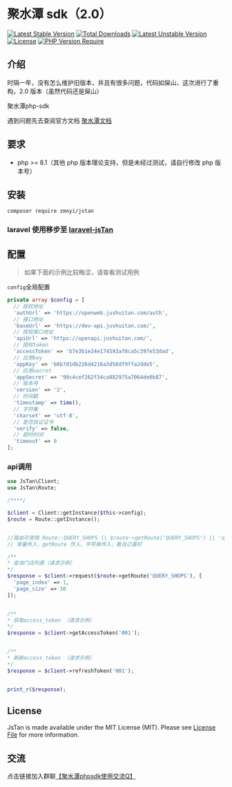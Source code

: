 # 聚水潭 sdk（2.0）
[![Latest Stable Version](https://poser.pugx.org/zmoyi/jstan/v)](https://packagist.org/packages/zmoyi/jstan) [![Total Downloads](https://poser.pugx.org/zmoyi/jstan/downloads)](https://packagist.org/packages/zmoyi/jstan) [![Latest Unstable Version](https://poser.pugx.org/zmoyi/jstan/v/unstable)](https://packagist.org/packages/zmoyi/jstan) [![License](https://poser.pugx.org/zmoyi/jstan/license)](https://packagist.org/packages/zmoyi/jstan) [![PHP Version Require](https://poser.pugx.org/zmoyi/jstan/require/php)](https://packagist.org/packages/zmoyi/jstan)
## 介绍

时隔一年，没有怎么维护旧版本，并且有很多问题，代码如屎山，这次进行了重构，2.0 版本（虽然代码还是屎山）

聚水潭php-sdk

遇到问题先去查阅官方文档 [聚水潭文档](https://openweb.jushuitan.com/dev-doc)

## 要求

- php >= 8.1（其他 php 版本理论支持，但是未经过测试，请自行修改 php 版本号）

## 安装

```
composer require zmoyi/jstan
```

### laravel 使用移步至 [laravel-jsTan](https://github.com/zmoyi/laravel-jstan)

## 配置

> 如果下面的示例比较晦涩，请查看测试用例

`config`全局配置

```php
private array $config = [
  // 授权地址
  'authUrl' => 'https://openweb.jushuitan.com/auth',
  // 接口地址
  'baseUrl' => 'https://dev-api.jushuitan.com/',
  // 授权接口地址
  'apiUrl' => 'https://openapi.jushuitan.com/',
  // 授权token
  'accessToken' => 'b7e3b1e24e174593af8ca5c397e53dad',
  // 应用key
  'appKey' => 'b0b7d1db226d4216a3d58df9ffa2dde5',
  // 应用secret
  'appSecret' => '99c4cef262f34ca882975a7064de0b87',
  // 版本号
  'version' => '2',
  // 时间戳
  'timestamp' => time(),
  // 字符集
  'charset' => 'utf-8',
  // 是否验证证书
  'verify' => false,
  // 超时时间
  'timeout' => 0
];
```

### api调用

```php
use JsTan\Client;
use JsTan\Route;

/****/

$client = Client::getInstance($this->config);
$route = Route::getInstance();


//路由可使用 Route::QUERY_SHOPS || $route->getRoute('QUERY_SHOPS') || 'open/logisticscompany/query'
// 常量传入，getRoute 传入，字符串传入，看自己喜好

/**
* 查询门店列表（请求示例）
*/
$response = $client->request($route->getRoute('QUERY_SHOPS'), [
  'page_index' => 1,
  'page_size' => 10
]);


/**
* 获取access_token （请求示例）
*/
$response = $client->getAccessToken('001');


/**
* 刷新access_token （请求示例）
*/
$response = $client->refreshToken('001');


print_r($response);
```

## License

JsTan is made available under the MIT License (MIT). Please see [License File]() for more information.

## 交流

点击链接加入群聊[【聚水潭phpsdk使用交流Q】](http://qm.qq.com/cgi-bin/qm/qr?_wv=1027&k=kz7Ytn8pSTbFeYzF3pVgrof2_PbsTNzk&authKey=XhdLyWKahlJlDOMVin3toWxkpwF6R6OEN5Ijw2epahb7kQ9a5LuIpXOdjAIBxijI&noverify=0&group_code=689699469)
